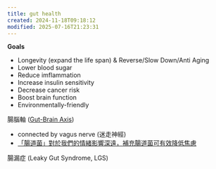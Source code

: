 ```yaml
---
title: gut health
created: 2024-11-18T09:18:12
modified: 2025-07-16T21:23:31
---
```


**Goals**
* Longevity (expand the life span) \& Reverse/Slow Down/Anti Aging
* Lower blood sugar
* Reduce imflammation
* Increase insulin sensitivity
* Decrease cancer risk
* Boost brain function
* Environmentally-friendly

腸腦軸 ([Gut-Brain Axis](https://en.wikipedia.org/wiki/Gut%E2%80%93brain_axis))

* connected by vagus nerve (迷走神經)
* [「腸道菌」對於我們的情緒影響深遠，補充腸道菌可有效降低焦慮](https://www.scitw.cc/posts/20250206-17884)

腸漏症 (Leaky Gut Syndrome, LGS)

